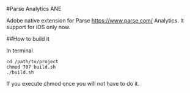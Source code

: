 #Parse Analytics ANE

Adobe native extension for Parse <https://www.parse.com/> Analytics. It support for iOS only now.

##How to build it

In terminal

```Shell
cd /path/to/project
chmod 707 build.sh
./build.sh
```

If you execute chmod once you will not have to do it.
